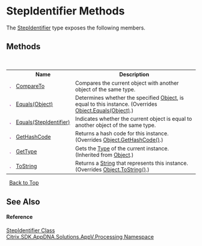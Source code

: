 # StepIdentifier Methods
 

The <a href="3472c99e-3f0a-1b0c-33ad-695070d74faa">StepIdentifier</a> type exposes the following members.


## Methods
&nbsp;<table><tr><th></th><th>Name</th><th>Description</th></tr><tr><td>![Public method](media/pubmethod.gif "Public method")</td><td><a href="a3019bbf-44bc-497a-f850-305bc6877852">CompareTo</a></td><td>
Compares the current object with another object of the same type.</td></tr><tr><td>![Public method](media/pubmethod.gif "Public method")</td><td><a href="7d961787-f9fe-d875-1f17-e663dd6c530b">Equals(Object)</a></td><td>
Determines whether the specified <a href="http://msdn2.microsoft.com/en-us/library/e5kfa45b" target="_blank">Object</a>, is equal to this instance.
 (Overrides <a href="http://msdn2.microsoft.com/en-us/library/bsc2ak47" target="_blank">Object.Equals(Object)</a>.)</td></tr><tr><td>![Public method](media/pubmethod.gif "Public method")</td><td><a href="01504984-70f9-a827-8572-c7b4b448ec77">Equals(StepIdentifier)</a></td><td>
Indicates whether the current object is equal to another object of the same type.</td></tr><tr><td>![Public method](media/pubmethod.gif "Public method")</td><td><a href="8c6599f7-7d18-b7df-6791-15716c0814ca">GetHashCode</a></td><td>
Returns a hash code for this instance.
 (Overrides <a href="http://msdn2.microsoft.com/en-us/library/zdee4b3y" target="_blank">Object.GetHashCode()</a>.)</td></tr><tr><td>![Public method](media/pubmethod.gif "Public method")</td><td><a href="http://msdn2.microsoft.com/en-us/library/dfwy45w9" target="_blank">GetType</a></td><td>
Gets the <a href="http://msdn2.microsoft.com/en-us/library/42892f65" target="_blank">Type</a> of the current instance.
 (Inherited from <a href="http://msdn2.microsoft.com/en-us/library/e5kfa45b" target="_blank">Object</a>.)</td></tr><tr><td>![Public method](media/pubmethod.gif "Public method")</td><td><a href="d1041888-3a1a-9817-b03c-40e38394201b">ToString</a></td><td>
Returns a <a href="http://msdn2.microsoft.com/en-us/library/s1wwdcbf" target="_blank">String</a> that represents this instance.
 (Overrides <a href="http://msdn2.microsoft.com/en-us/library/7bxwbwt2" target="_blank">Object.ToString()</a>.)</td></tr></table>&nbsp;
<a href="#stepidentifier-methods">Back to Top</a>

## See Also


#### Reference
<a href="3472c99e-3f0a-1b0c-33ad-695070d74faa">StepIdentifier Class</a><br /><a href="e89d7bb5-69e7-7aff-5732-d06b09ac746d">Citrix.SDK.AppDNA.Solutions.AppV.Processing Namespace</a><br />